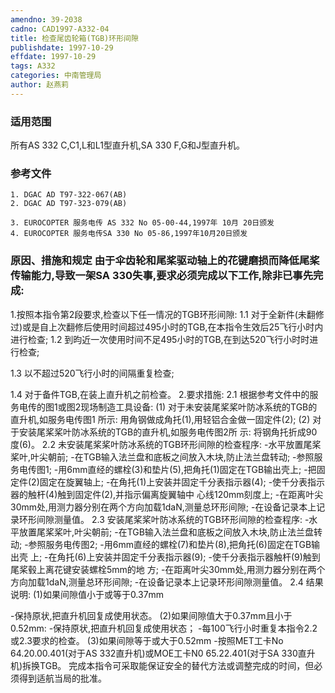 ```yaml
---
amendno: 39-2038
cadno: CAD1997-A332-04
title: 检查尾齿轮箱(TGB)环形间隙
publishdate: 1997-10-29
effdate: 1997-10-29
tags: A332
categories: 中南管理局
author: 赵燕莉
---
```


### 适用范围 
所有AS 332 C,C1,L和L1型直升机,SA 330 F,G和J型直升机。

<!--more-->
### 参考文件
    1. DGAC AD T97-322-067(AB) 
    2. DGAC AD T97-323-079(AB) 

    3. EUROCOPTER 服务电传 AS 332 No 05-00-44,1997年 10月 20日颁发
    4. EUROCOPTER 服务电传SA 330 No 05-86,1997年10月20日颁发

### 原因、措施和规定 由于伞齿轮和尾桨驱动轴上的花键磨损而降低尾桨传输能力,导致一架SA 330失事,要求必须完成以下工作,除非已事先完成: 
  1.按照本指令第2段要求,检查以下任一情况的TGB环形间隙: 
1.1 
对于全新件(未翻修过)或是自上次翻修后使用时间超过495小时的TGB,在本指令生效后25飞行小时内进行检查; 
1.2 
到昀近一次使用时间不足495小时的TGB,在到达520飞行小时时进行检查; 

1.3 以不超过520飞行小时的间隔重复检查; 
  
1.4 对于备件TGB,在装上直升机之前检查。 
  2.要求措施: 
2.1 根据参考文件中的服务电传的图1或图2现场制造工具设备: 
(1) 对于未安装尾桨桨叶防冰系统的TGB的直升机,如服务电传图1
所示: 用角钢做成角托(1),用轻铝合金做一固定件(2); 
   (2) 对于安装尾桨桨叶防冰系统的TGB的直升机,如服务电传图2所
示: 将钢角托折成90度(6)。 
2.2 未安装尾桨桨叶防冰系统的TGB环形间隙的检查程序:     -水平放置尾桨桨叶,叶尖朝前;     -在TGB输入法兰盘和底板之间放入木块,防止法兰盘转动; -参照服务电传图1; -用6mm直经的螺栓(3)和垫片(5),把角托(1)固定在TGB输出壳上; -把固定件(2)固定在旋翼轴上; -在角托(1)上安装并固定千分表指示器(4);     -使千分表指示器的触杆(4)触到固定件(2),并指示偏离旋翼轴中
心线120mm刻度上; -在距离叶尖30mm处,用测力器分别在两个方向加载1daN,测量总环形间隙; -在设备记录本上记录环形间隙测量值。 
2.3 安装尾桨桨叶防冰系统的TGB环形间隙的检查程序:      -水平放置尾桨桨叶,叶尖朝前;      -在TGB输入法兰盘和底板之间放入木块,防止法兰盘转动;      -参照服务电传图2;      -用6mm直经的螺栓(7)和垫片(8),把角托(6)固定在TGB输出壳
上;      -在角托(6)上安装并固定千分表指示器(9);      -使千分表指示器触杆(9)触到尾桨毂上离花键安装螺栓5mm的地
方;      -在距离叶尖30mm处,用测力器分别在两个方向加载1daN,测量总环形间隙;      -在设备记录本上记录环形间隙测量值。 
2.4 结果说明: 
(1)如果间隙值小于或等于0.37mm 
  
-保持原状,把直升机回复成使用状态。 
    (2)如果间隙值大于0.37mm且小于0.52mm:  -保持原状,把直升机回复成使用状态； -每100飞行小时重复本指令2.2或2.3要求的检查。 
(3)如果间隙等于或大于0.52mm        -按照MET工卡No 64.20.00.401(对于AS 332直升机)或MOE工卡N0 65.22.401(对于SA 330直升机)拆换TGB。 
    完成本指令可采取能保证安全的替代方法或调整完成的时间，但必须得到适航当局的批准。
